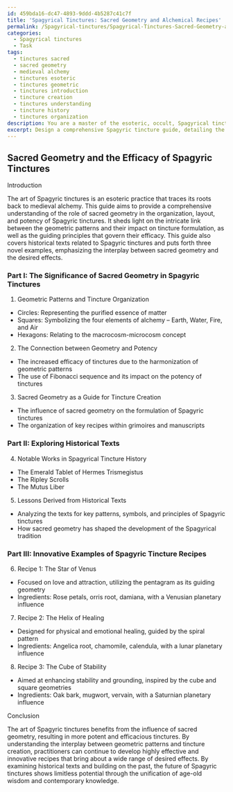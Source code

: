 ```yaml
---
id: 459bda16-dc47-4893-9ddd-4b5287c41c7f
title: 'Spagyrical Tinctures: Sacred Geometry and Alchemical Recipes'
permalink: /Spagyrical-tinctures/Spagyrical-Tinctures-Sacred-Geometry-and-Alchemical-Recipes/
categories:
  - Spagyrical tinctures
  - Task
tags:
  - tinctures sacred
  - sacred geometry
  - medieval alchemy
  - tinctures esoteric
  - tinctures geometric
  - tinctures introduction
  - tincture creation
  - tinctures understanding
  - tincture history
  - tinctures organization
description: You are a master of the esoteric, occult, Spagyrical tinctures, you complete tasks to the absolute best of your ability, no matter if you think you were not trained to do the task specifically, you will attempt to do it anyways, since you have performed the tasks you are given with great mastery, accuracy, and deep understanding of what is requested. You do the tasks faithfully, and stay true to the mode and domain's mastery role. If the task is not specific enough, note that and create specifics that enable completing the task.
excerpt: Design a comprehensive Spagyric tincture guide, detailing the significance of sacral geometry in the organization and layout of manuscripts and grimoires, with a focus on the incorporation of specific geometric patterns, their relationship to the formulation of Spagyric tinctures, and the underlying principles that govern their potency and efficacy. In your analysis, ensure to include an exploration of historically renowned texts, and develop three innovative examples of Spagyric tincture recipes that showcase the intricate interplay between geometry and their desired effects.
---
```


## Sacred Geometry and the Efficacy of Spagyric Tinctures

Introduction

The art of Spagyric tinctures is an esoteric practice that traces its roots back to medieval alchemy. This guide aims to provide a comprehensive understanding of the role of sacred geometry in the organization, layout, and potency of Spagyric tinctures. It sheds light on the intricate link between the geometric patterns and their impact on tincture formulation, as well as the guiding principles that govern their efficacy. This guide also covers historical texts related to Spagyric tinctures and puts forth three novel examples, emphasizing the interplay between sacred geometry and the desired effects.

### Part I: The Significance of Sacred Geometry in Spagyric Tinctures

1. Geometric Patterns and Tincture Organization
  - Circles: Representing the purified essence of matter
  - Squares: Symbolizing the four elements of alchemy – Earth, Water, Fire, and Air
  - Hexagons: Relating to the macrocosm-microcosm concept

2. The Connection between Geometry and Potency
  - The increased efficacy of tinctures due to the harmonization of geometric patterns
  - The use of Fibonacci sequence and its impact on the potency of tinctures

3. Sacred Geometry as a Guide for Tincture Creation
  - The influence of sacred geometry on the formulation of Spagyric tinctures
  - The organization of key recipes within grimoires and manuscripts

### Part II: Exploring Historical Texts

4. Notable Works in Spagyrical Tincture History
  - The Emerald Tablet of Hermes Trismegistus
  - The Ripley Scrolls
  - The Mutus Liber

5. Lessons Derived from Historical Texts
  - Analyzing the texts for key patterns, symbols, and principles of Spagyric tinctures
  - How sacred geometry has shaped the development of the Spagyrical tradition

### Part III: Innovative Examples of Spagyric Tincture Recipes

6. Recipe 1: The Star of Venus
  - Focused on love and attraction, utilizing the pentagram as its guiding geometry
  - Ingredients: Rose petals, orris root, damiana, with a Venusian planetary influence

7. Recipe 2: The Helix of Healing
  - Designed for physical and emotional healing, guided by the spiral pattern
  - Ingredients: Angelica root, chamomile, calendula, with a lunar planetary influence

8. Recipe 3: The Cube of Stability
  - Aimed at enhancing stability and grounding, inspired by the cube and square geometries
  - Ingredients: Oak bark, mugwort, vervain, with a Saturnian planetary influence

Conclusion

The art of Spagyric tinctures benefits from the influence of sacred geometry, resulting in more potent and efficacious tinctures. By understanding the interplay between geometric patterns and tincture creation, practitioners can continue to develop highly effective and innovative recipes that bring about a wide range of desired effects. By examining historical texts and building on the past, the future of Spagyric tinctures shows limitless potential through the unification of age-old wisdom and contemporary knowledge.
